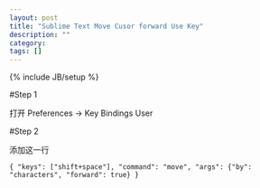 ```yaml
---
layout: post
title: "Sublime Text Move Cusor forward Use Key"
description: ""
category: 
tags: []
---
```

{% include JB/setup %}

#Step 1

打开 Preferences -> Key Bindings User

#Step 2

添加这一行

`{ "keys": ["shift+space"], "command": "move", "args": {"by": "characters", "forward": true} }`
